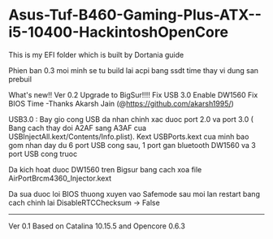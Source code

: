 # Asus-Tuf-B460-Gaming-Plus-ATX--i5-10400-HackintoshOpenCore
This is my EFI folder which is built by Dortania guide

Phien ban 0.3 moi minh se tu build lai acpi bang ssdt time thay vi dung san prebuil

What's new!!
Ver 0.2
Upgrade to BigSur!!!!
Fix USB 3.0
Enable DW1560
Fix BIOS Time -Thanks Akarsh Jain (@https://github.com/akarsh1995/)

USB3.0 : Bay gio cong USB da nhan chinh xac duoc port 2.0 va port 3.0 ( Bang cach thay doi A2AF sang A3AF cua USBInjectAll.kext/Contents/Info.plist).
Kext USBPorts.kext cua minh bao gom nhan day du 6 port USB cong sau, 1 port gan bluetooth DW1560 va 3 port USB cong truoc

Da kich hoat duoc DW1560 tren Bigsur bang cach xoa file AirPortBrcm4360_Injector.kext

Da sua duoc loi BIOS thuong xuyen vao Safemode sau moi lan restart bang cach chinh lai DisableRTCChecksum -> False

____________________________________________
Ver 0.1
Based on Catalina 10.15.5 and Opencore 0.6.3
